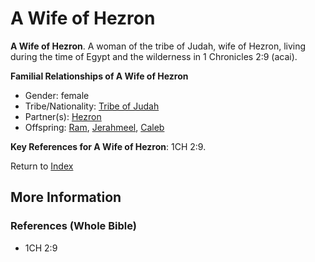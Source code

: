 # A Wife of Hezron
**A Wife of Hezron**. 
A woman of the tribe of Judah, wife of Hezron, living during the time of Egypt and the wilderness in 1 Chronicles 2:9 (acai). 




**Familial Relationships of A Wife of Hezron**


* Gender: female
* Tribe/Nationality: [Tribe of Judah](../../../groups/md/acai/Judah.md)
* Partner(s): [Hezron](Hezron.2.md)
* Offspring: [Ram](Ram.md), [Jerahmeel](Jerahmeel.md), [Caleb](Caleb.2.md)




**Key References for A Wife of Hezron**: 
1CH 2:9. 






Return to [Index](00-Index.md)

## More Information

### References (Whole Bible)

* 1CH 2:9



